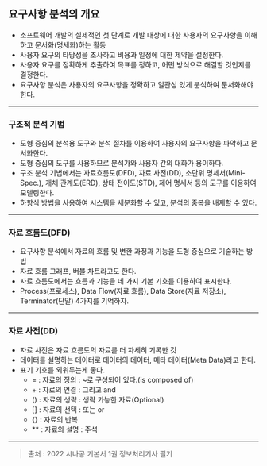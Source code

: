 ## 요구사항 분석의 개요

- 소프트웨어 개발의 실제적인 첫 단계로 개발 대상에 대한 사용자의 요구사항을 이해하고 문서화(명세화)하는 활동
- 사용자 요구의 타당성을 조사하고 비용과 일정에 대한 제약을 설정한다.
- 사용자 요구를 정확하게 추출하여 목표를 정하고, 어떤 방식으로 해결할 것인지를 결정한다.
- 요구사항 분석은 사용자의 요구사항을 정확하고 일관성 있게 분석하여 문서화해야 한다.

---

### 구조적 분석 기법

- 도형 중심의 분석용 도구와 분석 절차를 이용하여 사용자의 요구사항을 파악하고 문서화한다.
- 도형 중심의 도구를 사용하므로 분석가와 사용자 간의 대화가 용이하다.
- 구조 분석 기법에서는 자료흐름도(DFD), 자료 사전(DD), 소단위 명세서(Mini-Spec.), 개체 관계도(ERD), 상태 전이도(STD), 제어 명세서 등의 도구를 이용하여 모델링한다.
- 하향식 방법을 사용하여 시스템을 세분화할 수 있고, 분석의 중복을 배제할 수 있다.

---

### 자료 흐름도(DFD)

- 요구사항 분석에서 자료의 흐름 및 변환 과정과 기능을 도형 중심으로 기술하는 방법
- 자료 흐름 그래프, 버블 차트라고도 한다.
- 자료 흐름도에서는 흐름과 기능을 네 가지 기본 기호를 이용하여 표시한다.
- Process(프로세스), Data Flow(자료 흐름), Data Store(자료 저장소), Terminator(단말) 4가지를 기억하자.

---

### 자료 사전(DD)

- 자료 사전은 자료 흐름도의 자료를 더 자세히 기록한 것
- 데이터를 설명하는 데이터로 데이터의 데이터, 메타 데이터(Meta Data)라고 한다.
- 표기 기호를 외워두는게 좋다.
  - = : 자료의 정의 : ~로 구성되어 있다.(is composed of)
  - \+ : 자료의 연결 : 그리고 and
  - () : 자료의 생략 : 생략 가능한 자료(Optional)
  - [] : 자료의 선택 : 또는 or
  - {} : 자료의 반복
  - \*\* : 자료의 설명 : 주석

---

> 출처 : 2022 시나공 기본서 1권 정보처리기사 필기
